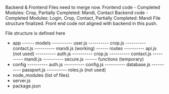 Backend & Frontend Files need to merge now.
Frontend code - Completed Modules: Crop, Partially Completed: Mandi, Contact
Backend code - Completed Modules: Login, Crop, Contact, Partially Completed: Mandi
File structure finalized. Front end code not aligned with backend in this push.

File structure is defined here
- app
------ models
---------- user.js
---------- crop.js
---------- contact.js
---------- mandi.js (working)
------ routes
---------- api.js (not used)
---------- auth.js
---------- crop.js
---------- contact.js
---------- mandi.js
---------- secure.js
------ functions (temporary)
- config
---------- auth.js
---------- config.js
---------- database.js
---------- passport.js
---------- roles.js (not used)
- node_modules
(list of files)
- server.js
- package.json